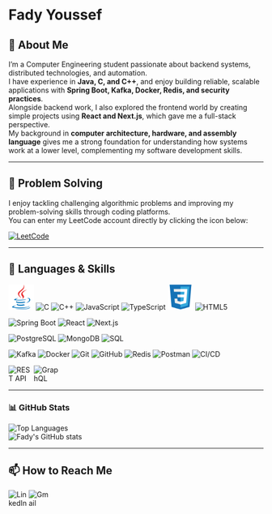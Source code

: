 # Fady Youssef 

## 🚀 About Me  
I’m a Computer Engineering student passionate about backend systems, distributed technologies, and automation.  
I have experience in **Java, C, and C++**, and enjoy building reliable, scalable applications with **Spring Boot, Kafka, Docker, Redis, and security practices**.  
Alongside backend work, I also explored the frontend world by creating simple projects using **React and Next.js**, which gave me a full-stack perspective.  
My background in **computer architecture, hardware, and assembly language** gives me a strong foundation for understanding how systems work at a lower level, complementing my software development skills.  

---

## 🧩 Problem Solving  

I enjoy tackling challenging algorithmic problems and improving my problem-solving skills through coding platforms.  
You can enter my LeetCode account directly by clicking the icon below:  

<a href="https://leetcode.com/u/fadyyoussef4444/" target="_blank">
  <img alt="LeetCode" width="100px" src="https://upload.wikimedia.org/wikipedia/commons/1/19/LeetCode_logo_black.png" />
</a>

<br clear="left"/>

---

## 🧰 Languages & Skills

<p align="left">
  <!-- Row 1 -->
  <img alt="Java" width="50px" height="50px" src="https://raw.githubusercontent.com/devicons/devicon/master/icons/java/java-original.svg" />
  <img alt="C" width="50px" height="50px" src="https://cdn.simpleicons.org/c/00599C" />  
  <img alt="C++" width="50px" height="50px" src="https://cdn.simpleicons.org/cplusplus/00599C" />  
  <img alt="JavaScript" width="50px" height="50px" src="https://cdn.jsdelivr.net/gh/devicons/devicon/icons/javascript/javascript-original.svg" />
  <img alt="TypeScript" width="50px" height="50px" src="https://cdn.jsdelivr.net/gh/devicons/devicon/icons/typescript/typescript-original.svg" />
  <img alt="CSS3" width="50px" height="50px" src="https://raw.githubusercontent.com/devicons/devicon/master/icons/css3/css3-original.svg" />
  <img alt="HTML5" width="50px" height="50px" src="https://cdn.simpleicons.org/html5/E34F26" />  
</p>

<p align="left">
  <!-- Row 2 -->
  <img alt="Spring Boot" width="50px" height="50px" src="https://cdn.simpleicons.org/springboot/6DB33F" />  
  <img alt="React" width="50px" height="50px" src="https://cdn.jsdelivr.net/gh/devicons/devicon/icons/react/react-original.svg" />
  <img alt="Next.js" width="50px" height="50px" src="https://cdn.jsdelivr.net/gh/devicons/devicon/icons/nextjs/nextjs-original.svg" />
</p>

<p align="left">
  <!-- Row 3 -->
  <img alt="PostgreSQL" width="50px" height="50px" src="https://cdn.jsdelivr.net/gh/devicons/devicon/icons/postgresql/postgresql-original.svg" />
  <img alt="MongoDB" width="50px" height="50px" src="https://cdn.jsdelivr.net/gh/devicons/devicon/icons/mongodb/mongodb-original.svg" />
  <img alt="SQL" width="50px" height="50px" src="https://cdn-icons-png.flaticon.com/512/4248/4248443.png" />
</p>

<p align="left">
  <!-- Row 4 -->
  <img alt="Kafka" width="50px" height="50px" src="https://cdn.simpleicons.org/apachekafka/231F20" />
  <img alt="Docker" width="50px" height="50px" src="https://cdn.simpleicons.org/docker/2496ED" />
  <img alt="Git" width="50px" height="50px" src="https://cdn.simpleicons.org/git/F05032" />  
  <img alt="GitHub" width="50px" height="50px" src="https://github.githubassets.com/images/modules/logos_page/GitHub-Mark.png" />
  <img alt="Redis" width="50px" height="50px" src="https://cdn.simpleicons.org/redis/DC382D" />  
  <img alt="Postman" width="50px" height="50px" src="https://cdn.simpleicons.org/postman/FF6C37" />  
  <img alt="CI/CD" width="50px" height="50px" src="https://avatars.githubusercontent.com/u/44036562?s=200&v=4" />
</p>

<p align="left">
  <!-- Row 5 -->
  <img align="left" alt="REST API" width="50px" src="https://cdn.simpleicons.org/swagger/85EA2D" />
  <img align="left" alt="GraphQL" width="50px" src="https://cdn.jsdelivr.net/gh/devicons/devicon/icons/graphql/graphql-plain.svg" />
</p>




<br clear="left"/>

---

### 📊 GitHub Stats

![Top Languages](https://github-readme-stats.vercel.app/api/top-langs/?username=FADYYOUSEFF&layout=compact&theme=gruvbox) 
<br/>
![Fady's GitHub stats](https://github-readme-stats.vercel.app/api?username=FADYYOUSEFF&show_icons=true&theme=gruvbox)  
 
---

## 📫 How to Reach Me  
<a href="https://www.linkedin.com/in/fadyyoussef2/">
  <img align="left" alt="LinkedIn" width="40px" src="https://cdn-icons-png.flaticon.com/512/174/174857.png" />
</a>

<a href="mailto:fadyyoussef4444@email.com">
  <img align="left" alt="Gmail" width="40px" src="https://cdn-icons-png.flaticon.com/512/732/732200.png" />
</a>
<br/>



